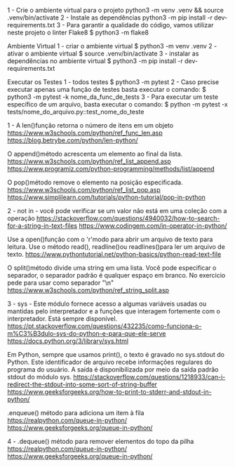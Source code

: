 1 - Crie o ambiente virtual para o projeto
python3 -m venv .venv && source .venv/bin/activate
2 - Instale as dependências
python3 -m pip install -r dev-requirements.txt
3 - Para garantir a qualidade do código, vamos utilizar neste projeto o linter Flake8
$ python3 -m flake8

Ambiente Virtual
1 - criar o ambiente virtual
$ python3 -m venv .venv
2 - ativar o ambiente virtual
$ source .venv/bin/activate
3 - instalar as dependências no ambiente virtual
$ python3 -m pip install -r dev-requirements.txt

Executar os Testes
1 - todos testes
$ python3 -m pytest
2 - Caso precise executar apenas uma função de testes basta executar o comando:
$ python3 -m pytest -k nome_da_func_de_tests
3 - Para executar um teste específico de um arquivo, basta executar o comando:
$ python -m pytest -x tests/nome_do_arquivo.py::test_nome_do_teste

1 - A len()função retorna o número de itens em um objeto
https://www.w3schools.com/python/ref_func_len.asp
https://blog.betrybe.com/python/len-python/

O append()método acrescenta um elemento ao final da lista.
https://www.w3schools.com/python/ref_list_append.asp
https://www.programiz.com/python-programming/methods/list/append

O pop()método remove o elemento na posição especificada.
https://www.w3schools.com/python/ref_list_pop.asp
https://www.simplilearn.com/tutorials/python-tutorial/pop-in-python

2 - not in - você pode verificar se um valor não está em uma coleção com a operação
https://stackoverflow.com/questions/4940032/how-to-search-for-a-string-in-text-files
https://www.codingem.com/in-operator-in-python/

Use a open()função com o 'r'modo para abrir um arquivo de texto para leitura.
Use o método read(), readline()ou readlines()para ler um arquivo de texto.
https://www.pythontutorial.net/python-basics/python-read-text-file

O split()método divide uma string em uma lista.
Você pode especificar o separador, o separador padrão é qualquer espaço em branco. No exercicio pede para usar como separador "\n"
https://www.w3schools.com/python/ref_string_split.asp

3 - sys - Este módulo fornece acesso a algumas variáveis ​​usadas ou mantidas pelo interpretador e a funções que interagem fortemente com o interpretador. Está sempre disponível.
https://pt.stackoverflow.com/questions/432235/como-funciona-o-m%C3%B3dulo-sys-do-python-e-para-que-ele-serve
https://docs.python.org/3/library/sys.html

Em Python, sempre que usamos print(), o texto é gravado no sys.stdout do Python. Este identificador de arquivo recebe informações regulares do programa do usuário. A saída é disponibilizada por meio da saída padrão stdout do módulo sys.
https://stackoverflow.com/questions/1218933/can-i-redirect-the-stdout-into-some-sort-of-string-buffer
https://www.geeksforgeeks.org/how-to-print-to-stderr-and-stdout-in-python/

.enqueue() método para adiciona um item à fila
https://realpython.com/queue-in-python/
https://www.geeksforgeeks.org/queue-in-python/

4 - .dequeue() método para remover elementos do topo da pilha
https://realpython.com/queue-in-python/
https://www.geeksforgeeks.org/queue-in-python/
